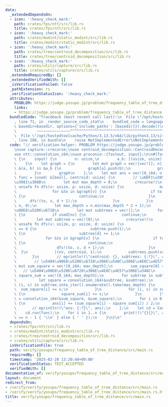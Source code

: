 ```yaml
---
data:
  _extendedDependsOn:
  - icon: ':heavy_check_mark:'
    path: crates/fps/ntt/src/lib.rs
    title: crates/fps/ntt/src/lib.rs
  - icon: ':heavy_check_mark:'
    path: crates/modint/static_modint/src/lib.rs
    title: crates/modint/static_modint/src/lib.rs
  - icon: ':heavy_check_mark:'
    path: crates/tree/centroid_decomposition/src/lib.rs
    title: crates/tree/centroid_decomposition/src/lib.rs
  - icon: ':heavy_check_mark:'
    path: crates/utils/capture/src/lib.rs
    title: crates/utils/capture/src/lib.rs
  _extendedRequiredBy: []
  _extendedVerifiedWith: []
  _isVerificationFailed: false
  _pathExtension: rs
  _verificationStatusIcon: ':heavy_check_mark:'
  attributes:
    PROBLEM: https://judge.yosupo.jp/problem/frequency_table_of_tree_distance
    links:
    - https://judge.yosupo.jp/problem/frequency_table_of_tree_distance
  bundledCode: "Traceback (most recent call last):\n  File \"/opt/hostedtoolcache/Python/3.13.5/x64/lib/python3.13/site-packages/onlinejudge_verify/documentation/build.py\"\
    , line 71, in _render_source_code_stat\n    bundled_code = language.bundle(stat.path,\
    \ basedir=basedir, options={'include_paths': [basedir]}).decode()\n          \
    \         ~~~~~~~~~~~~~~~^^^^^^^^^^^^^^^^^^^^^^^^^^^^^^^^^^^^^^^^^^^^^^^^^^^^^^^^^^^^^^^^^^\n\
    \  File \"/opt/hostedtoolcache/Python/3.13.5/x64/lib/python3.13/site-packages/onlinejudge_verify/languages/rust.py\"\
    , line 288, in bundle\n    raise NotImplementedError\nNotImplementedError\n"
  code: "// verification-helper: PROBLEM https://judge.yosupo.jp/problem/frequency_table_of_tree_distance\n\
    \nuse capture::crecurse;\nuse centroid_decomposition::CentroidDecomposition;\n\
    use ntt::convolution_i64;\nuse proconio::{fastout, input};\n\n#[fastout]\nfn main()\
    \ {\n    input! {\n        n: usize,\n        a_b: [(usize, usize); n - 1],\n\
    \    }\n    let graph = {\n        let mut graph = vec![vec![]; n];\n        for\
    \ &(a, b) in &a_b {\n            graph[a].push(b);\n            graph[b].push(a);\n\
    \        }\n        graph\n    };\n    let mut ans = vec![0_i64; n];\n    let\
    \ func = |used: &[bool], centroid: usize| {\n        // \u6DF1\u3055\u3092\u6C42\
    \u3081\u308B\n        let mut max_depth = 0;\n        crecurse!(\n           \
    \ unsafe fn dfs(v: usize, p: usize, d: usize) {\n                max_depth = max_depth.max(d);\n\
    \                for &to in &graph[v] {\n                    if to == p || used[to]\
    \ {\n                        continue;\n                    }\n              \
    \      dfs!(to, v, d + 1);\n                }\n            }\n        )(centroid,\
    \ n, 0);\n        let max_depth = n.min(max_depth * 2 + 1);\n        // \u5404\
    \u90E8\u5206\u6728\n        let mut subtrees = vec![];\n        for &nv in &graph[centroid]\
    \ {\n            if used[nv] {\n                continue;\n            }\n   \
    \         let mut subtree = vec![0];\n            crecurse!(\n               \
    \ unsafe fn dfs(v: usize, p: usize, d: usize) {\n                    if subtree.len()\
    \ == d {\n                        subtree.push(1);\n                    } else\
    \ {\n                        subtree[d] += 1;\n                    }\n       \
    \             for &to in &graph[v] {\n                        if to == p || used[to]\
    \ {\n                            continue;\n                        }\n      \
    \                  dfs!(to, v, d + 1);\n                    }\n              \
    \  }\n            )(nv, centroid, 1);\n            subtrees.push(subtree);\n \
    \       }\n        // eprintln!(\"centroid: {}, subtrees: {:?}\", centroid, subtrees);\n\
    \        // \u5404\u90E8\u5206\u6728\u306E\u548C\u306E\u4E8C\u4E57\n        let\
    \ mut sum_square = vec![0_i64; max_depth];\n        sum_square[0] = 1;\n     \
    \   // \u5404\u90E8\u5206\u6728\u306E\u4E8C\u4E57\u306E\u548C\n        let mut\
    \ square_sum = vec![0_i64; max_depth];\n        for subtree in subtrees {\n  \
    \          let square = convolution_i64(&subtree, &subtree);\n            for\
    \ (i, s) in subtree.into_iter().enumerate().take(max_depth) {\n              \
    \  sum_square[i] += s;\n            }\n            for (i, s) in square.into_iter().enumerate().take(max_depth)\
    \ {\n                square_sum[i] += s;\n            }\n        }\n        sum_square\
    \ = convolution_i64(&sum_square, &sum_square);\n        for i in 0..max_depth\
    \ {\n            ans[i] += (sum_square[i] - square_sum[i]) / 2;\n        }\n \
    \       // eprintln!(\"ans: {:?}\", ans);\n    };\n    let cd = CentroidDecomposition::new(&graph);\n\
    \    cd.run(func);\n    for i in 1..n {\n        print!(\"{}{}\", ans[i], if i\
    \ == n - 1 { '\\n' } else { ' ' });\n    }\n}\n"
  dependsOn:
  - crates/fps/ntt/src/lib.rs
  - crates/modint/static_modint/src/lib.rs
  - crates/tree/centroid_decomposition/src/lib.rs
  - crates/utils/capture/src/lib.rs
  isVerificationFile: true
  path: verify/yosupo/frequency_table_of_tree_distance/src/main.rs
  requiredBy: []
  timestamp: '2025-02-28 13:20:48+09:00'
  verificationStatus: TEST_ACCEPTED
  verifiedWith: []
documentation_of: verify/yosupo/frequency_table_of_tree_distance/src/main.rs
layout: document
redirect_from:
- /verify/verify/yosupo/frequency_table_of_tree_distance/src/main.rs
- /verify/verify/yosupo/frequency_table_of_tree_distance/src/main.rs.html
title: verify/yosupo/frequency_table_of_tree_distance/src/main.rs
---
```

